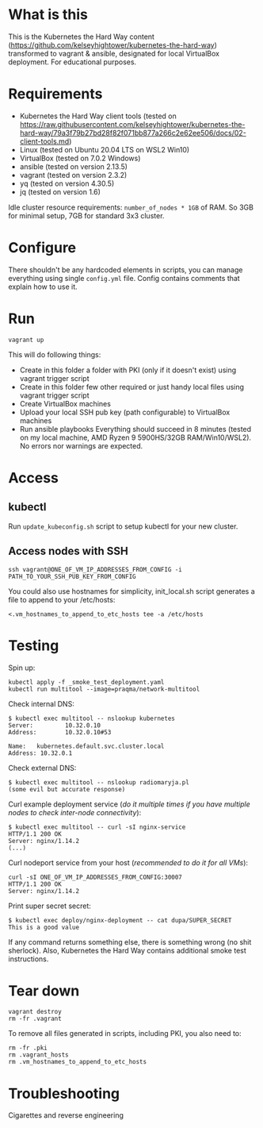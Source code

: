 # What is this
This is the Kubernetes the Hard Way content (https://github.com/kelseyhightower/kubernetes-the-hard-way) transformed to vagrant & ansible, designated for local VirtualBox deployment. 
For educational purposes.

# Requirements
- Kubernetes the Hard Way client tools (tested on https://raw.githubusercontent.com/kelseyhightower/kubernetes-the-hard-way/79a3f79b27bd28f82f071bb877a266c2e62ee506/docs/02-client-tools.md)
- Linux (tested on Ubuntu 20.04 LTS on WSL2 Win10)
- VirtualBox (tested on 7.0.2 Windows)
- ansible (tested on version 2.13.5)
- vagrant (tested on version 2.3.2)
- yq (tested on version 4.30.5)
- jq (tested on version 1.6)

Idle cluster resource requirements: `number_of_nodes * 1GB` of RAM. So 3GB for minimal setup, 7GB for standard 3x3 cluster.

# Configure
There shouldn't be any hardcoded elements in scripts, you can manage everything using single `config.yml` file. Config contains comments that explain how to use it.

# Run
```
vagrant up
```
This will do following things:
- Create in this folder a folder with PKI (only if it doesn't exist) using vagrant trigger script
- Create in this folder few other required or just handy local files using vagrant trigger script
- Create VirtualBox machines
- Upload your local SSH pub key (path configurable) to VirtualBox machines
- Run ansible playbooks
Everything should succeed in 8 minutes (tested on my local machine, AMD Ryzen 9 5900HS/32GB RAM/Win10/WSL2).
No errors nor warnings are expected.

# Access
## kubectl
Run `update_kubeconfig.sh` script to setup kubectl for your new cluster.
## Access nodes with SSH
```
ssh vagrant@ONE_OF_VM_IP_ADDRESSES_FROM_CONFIG -i PATH_TO_YOUR_SSH_PUB_KEY_FROM_CONFIG
```
You could also use hostnames for simplicity, init_local.sh script generates a file to append to your /etc/hosts:
```
<.vm_hostnames_to_append_to_etc_hosts tee -a /etc/hosts
```

# Testing
Spin up:
```
kubectl apply -f _smoke_test_deployment.yaml
kubectl run multitool --image=praqma/network-multitool
```
Check internal DNS:
```
$ kubectl exec multitool -- nslookup kubernetes
Server:         10.32.0.10
Address:        10.32.0.10#53

Name:   kubernetes.default.svc.cluster.local
Address: 10.32.0.1
```
Check external DNS:
```
$ kubectl exec multitool -- nslookup radiomaryja.pl
(some evil but accurate response)
```
Curl example deployment service (*do it multiple times if you have multiple nodes to check inter-node connectivity*):
```
$ kubectl exec multitool -- curl -sI nginx-service
HTTP/1.1 200 OK
Server: nginx/1.14.2
(...)
```
Curl nodeport service from your host (*recommended to do it for all VMs*):
```
curl -sI ONE_OF_VM_IP_ADDRESSES_FROM_CONFIG:30007
HTTP/1.1 200 OK
Server: nginx/1.14.2
```
Print super secret secret:
```
$ kubectl exec deploy/nginx-deployment -- cat dupa/SUPER_SECRET
This is a good value
```

If any command returns something else, there is something wrong (no shit sherlock).
Also, Kubernetes the Hard Way contains additional smoke test instructions.

# Tear down
```
vagrant destroy
rm -fr .vagrant
```
To remove all files generated in scripts, including PKI, you also need to:
```
rm -fr .pki
rm .vagrant_hosts
rm .vm_hostnames_to_append_to_etc_hosts
```

# Troubleshooting
Cigarettes and reverse engineering
